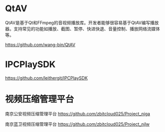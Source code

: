 
QtAV
===
QtAV是基于Qt和FFmpeg的音视频播放库。开发者能够很容易基于QtAV编写播放器。支持常见的功能如播放、截图、暂停、快进快退、音量控制、播放网络流媒体等。

https://github.com/wang-bin/QtAV


IPCPlaySDK
===

https://github.com/leithergit/IPCPlaySDK



视频压缩管理平台
===
南京公安视频压缩管理平台
https://github.com/zbitcloud025/Project_njga

南京蓝卫视频压缩管理平台
https://github.com/zbitcloud025/Project_njlw



